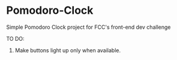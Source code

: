 # Pomodoro-Clock

Simple Pomodoro Clock project for FCC's front-end dev challenge

TO DO:  
1. Make buttons light up only when available.

